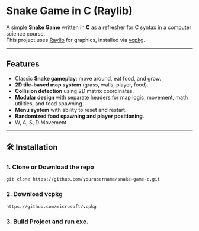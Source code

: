 # Snake Game in C (Raylib)

A simple **Snake Game** written in **C** as a refresher for C syntax in a computer science course.  
This project uses [Raylib](https://www.raylib.com/) for graphics, installed via [vcpkg](https://github.com/microsoft/vcpkg).

---

## Features
- Classic **Snake gameplay**: move around, eat food, and grow.
- **2D tile-based map system** (grass, walls, player, food).
- **Collision detection** using 2D matrix coordinates.
- **Modular design** with separate headers for map logic, movement, math utilities, and food spawning.
- **Menu system** with ability to reset and restart.
- **Randomized food spawning and player positioning**.
- W, A, S, D Movement
---

## 🛠️ Installation

### 1. Clone or Download the repo
```
git clone https://github.com/yourusername/snake-game-c.git
```

### 2. Download vcpkg
```
https://github.com/microsoft/vcpkg
```

### 3. Build Project and run exe.
